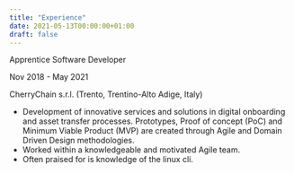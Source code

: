 ```yaml
---
title: "Experience"
date: 2021-05-13T00:00:00+01:00
draft: false
---
```


Apprentice Software Developer

Nov 2018 - May 2021

CherryChain s.r.l. (Trento, Trentino-Alto Adige, Italy)

- Development of innovative services and solutions in digital onboarding and asset transfer processes. Prototypes, Proof of concept (PoC) and Minimum Viable Product (MVP) are created through Agile and Domain Driven Design methodologies.
- Worked within a knowledgeable and motivated Agile team.
- Often praised for is knowledge of the linux cli.